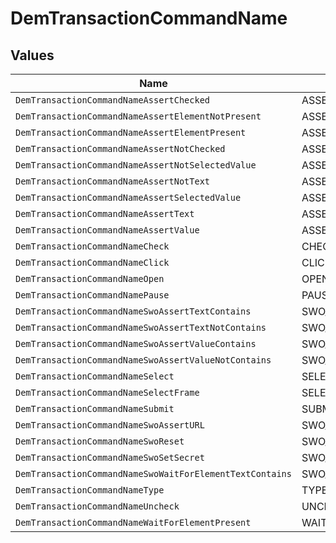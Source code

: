 # DemTransactionCommandName


## Values

| Name                                                     | Value                                                    |
| -------------------------------------------------------- | -------------------------------------------------------- |
| `DemTransactionCommandNameAssertChecked`                 | ASSERT_CHECKED                                           |
| `DemTransactionCommandNameAssertElementNotPresent`       | ASSERT_ELEMENT_NOT_PRESENT                               |
| `DemTransactionCommandNameAssertElementPresent`          | ASSERT_ELEMENT_PRESENT                                   |
| `DemTransactionCommandNameAssertNotChecked`              | ASSERT_NOT_CHECKED                                       |
| `DemTransactionCommandNameAssertNotSelectedValue`        | ASSERT_NOT_SELECTED_VALUE                                |
| `DemTransactionCommandNameAssertNotText`                 | ASSERT_NOT_TEXT                                          |
| `DemTransactionCommandNameAssertSelectedValue`           | ASSERT_SELECTED_VALUE                                    |
| `DemTransactionCommandNameAssertText`                    | ASSERT_TEXT                                              |
| `DemTransactionCommandNameAssertValue`                   | ASSERT_VALUE                                             |
| `DemTransactionCommandNameCheck`                         | CHECK                                                    |
| `DemTransactionCommandNameClick`                         | CLICK                                                    |
| `DemTransactionCommandNameOpen`                          | OPEN                                                     |
| `DemTransactionCommandNamePause`                         | PAUSE                                                    |
| `DemTransactionCommandNameSwoAssertTextContains`         | SWO_ASSERT_TEXT_CONTAINS                                 |
| `DemTransactionCommandNameSwoAssertTextNotContains`      | SWO_ASSERT_TEXT_NOT_CONTAINS                             |
| `DemTransactionCommandNameSwoAssertValueContains`        | SWO_ASSERT_VALUE_CONTAINS                                |
| `DemTransactionCommandNameSwoAssertValueNotContains`     | SWO_ASSERT_VALUE_NOT_CONTAINS                            |
| `DemTransactionCommandNameSelect`                        | SELECT                                                   |
| `DemTransactionCommandNameSelectFrame`                   | SELECT_FRAME                                             |
| `DemTransactionCommandNameSubmit`                        | SUBMIT                                                   |
| `DemTransactionCommandNameSwoAssertURL`                  | SWO_ASSERT_URL                                           |
| `DemTransactionCommandNameSwoReset`                      | SWO_RESET                                                |
| `DemTransactionCommandNameSwoSetSecret`                  | SWO_SET_SECRET                                           |
| `DemTransactionCommandNameSwoWaitForElementTextContains` | SWO_WAIT_FOR_ELEMENT_TEXT_CONTAINS                       |
| `DemTransactionCommandNameType`                          | TYPE                                                     |
| `DemTransactionCommandNameUncheck`                       | UNCHECK                                                  |
| `DemTransactionCommandNameWaitForElementPresent`         | WAIT_FOR_ELEMENT_PRESENT                                 |